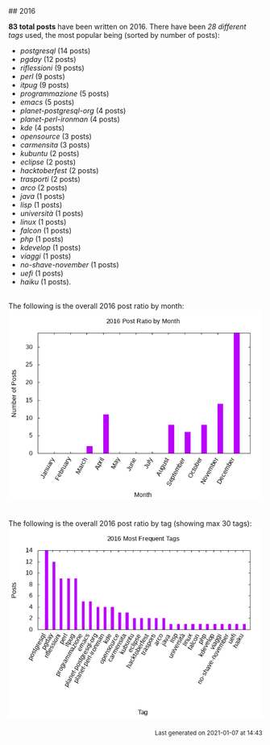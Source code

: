 <a name="2016" />
## 2016 

**83 total posts** have been written on 2016.
There have been *28 different tags* used, the most
popular being (sorted by number of posts):
 
- *postgresql* (14 posts)  
- *pgday* (12 posts)  
- *riflessioni* (9 posts)  
- *perl* (9 posts)  
- *itpug* (9 posts)  
- *programmazione* (5 posts)  
- *emacs* (5 posts)  
- *planet-postgresql-org* (4 posts)  
- *planet-perl-ironman* (4 posts)  
- *kde* (4 posts)  
- *opensource* (3 posts)  
- *carmensita* (3 posts)  
- *kubuntu* (2 posts)  
- *eclipse* (2 posts)  
- *hacktoberfest* (2 posts)  
- *trasporti* (2 posts)  
- *arco* (2 posts)  
- *java* (1 posts)  
- *lisp* (1 posts)  
- *università* (1 posts)  
- *linux* (1 posts)  
- *falcon* (1 posts)  
- *php* (1 posts)  
- *kdevelop* (1 posts)  
- *viaggi* (1 posts)  
- *no-shave-november* (1 posts)  
- *uefi* (1 posts)  
- *haiku* (1 posts).<br/>
<br/>
The following is the overall 2016 post ratio by month:
<br/>
    <center>
      <img src="/images/stats/2016-months.png" alt="2016 post ratio per month" />
    </center>
<br/>

<br/>
The following is the overall 2016 post ratio by tag (showing max 30 tags):
<br/>
  <center>
    <img src="/images/stats/2016-tags.png" alt="2016 post ratio per tag" />
  </center>
<br/>

<div align="right">
<small>
Last generated on 2021-01-07 at 14:43
</small>
</div>

<br/>
